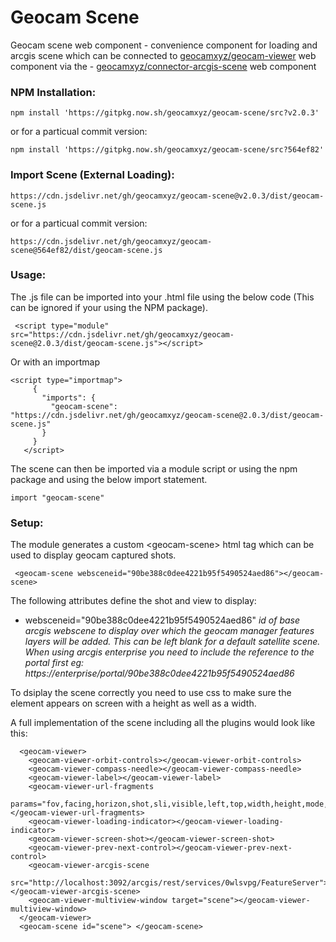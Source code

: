 # Geocam Scene
Geocam scene web component - convenience component for loading and arcgis scene which can be connected to [geocamxyz/geocam-viewer](https://github.com/geocamxyz/geocam-vewier) web component via the - [geocamxyz/connector-arcgis-scene](https://github.com/geocamxyz/connector-arcgis-scene) web component

### NPM Installation:
```
npm install 'https://gitpkg.now.sh/geocamxyz/geocam-scene/src?v2.0.3'
```
or for a particual commit version:
```
npm install 'https://gitpkg.now.sh/geocamxyz/geocam-scene/src?564ef82'
```
### Import Scene (External Loading):
```
https://cdn.jsdelivr.net/gh/geocamxyz/geocam-scene@v2.0.3/dist/geocam-scene.js
```
or for a particual commit version:
```
https://cdn.jsdelivr.net/gh/geocamxyz/geocam-scene@564ef82/dist/geocam-scene.js
```

### Usage:
The .js file can be imported into your .html file using the below code (This can be ignored if your using the NPM package).
```
 <script type="module" src="https://cdn.jsdelivr.net/gh/geocamxyz/geocam-scene@2.0.3/dist/geocam-scene.js"></script>
 ```

 Or with an importmap
 ```
<script type="importmap">
      {
        "imports": {
          "geocam-scene": "https://cdn.jsdelivr.net/gh/geocamxyz/geocam-scene@2.0.3/dist/geocam-scene.js"
        }
      }
    </script>
```
The scene can then be imported via a module script or using the npm package and using the below import statement.
```
import "geocam-scene"
```
### Setup:
The module generates a custom  &lt;geocam-scene> html tag which can be used to display geocam captured shots.
```
 <geocam-scene websceneid="90be388c0dee4221b95f5490524aed86"></geocam-scene>
```

The following attributes define the shot and view to display:
- websceneid="90be388c0dee4221b95f5490524aed86" *id of base arcgis webscene to display over which the geocam manager features layers will be added.  This can be left blank for a default satellite scene.  When using arcgis enterprise you need to include the reference to the portal first eg: https://enterprise/portal/90be388c0dee4221b95f5490524aed86*

To dsiplay the scene correctly you need to use css to make sure the element appears on screen with a height as well as a width.

A full implementation of the scene including all the plugins would look like this:
```
  <geocam-viewer>
    <geocam-viewer-orbit-controls></geocam-viewer-orbit-controls>
    <geocam-viewer-compass-needle></geocam-viewer-compass-needle>
    <geocam-viewer-label></geocam-viewer-label>
    <geocam-viewer-url-fragments
      params="fov,facing,horizon,shot,sli,visible,left,top,width,height,mode,autorotate,autobrightness,zoom,center"></geocam-viewer-url-fragments>
    <geocam-viewer-loading-indicator></geocam-viewer-loading-indicator>
    <geocam-viewer-screen-shot></geocam-viewer-screen-shot>
    <geocam-viewer-prev-next-control></geocam-viewer-prev-next-control>
    <geocam-viewer-arcgis-scene
      src="http://localhost:3092/arcgis/rest/services/0wlsvpg/FeatureServer"></geocam-viewer-arcgis-scene>
    <geocam-viewer-multiview-window target="scene"></geocam-viewer-multiview-window>
  </geocam-viewer>
  <geocam-scene id="scene"> </geocam-scene>

```